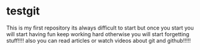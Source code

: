 # testgit
This is my first repository
its always difficult to start
but once you start you will start having fun
keep working hard otherwise you will start forgetting stuff!!!!
also you can read articles or watch videos about git and github!!!!!
